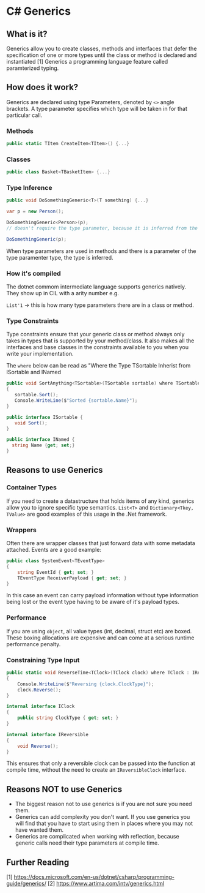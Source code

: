 C# Generics
===
## What is it?
Generics allow you to create classes, methods and interfaces that defer the specification of one or more types until the class or method is declared and instantiated [1] Generics a programming language feature called paramterized typing.

## How does it work?

Generics are declared using type Parameters, denoted by `<>` angle brackets. A type parameter specifies which type will be taken in for that particular call.

### Methods

```csharp
public static TItem CreateItem<TItem>() {...}
```

### Classes

```csharp
public class Basket<TBasketItem> {...}
```

### Type Inference

```csharp
public void DoSomethingGeneric<T>(T something) {...}

var p = new Person();

DoSomethingGeneric<Person>(p);
// doesn't require the type parameter, because it is inferred from the paramenter

DoSomethingGeneric(p);
```
When type parameters are used in methods and there is a parameter of the type paramenter type, the type is inferred.



### How it's compiled
The dotnet commom intermediate language supports generics natively. They show up in CIL with a arity number e.g.

`List'1` -> this is how many type parameters there are in a class or method.

### Type Constraints

Type constraints ensure that your generic class or method always only takes in types that is supported by your method/class. It also makes all the interfaces and base classes in the constraints available to you when you write your implementation.

The `where` below can be read as "Where the Type TSortable Inherist from ISortable and INamed

```csharp
public void SortAnything<TSortable>(TSortable sortable) where TSortable : ISortable, INamed 
{
   sortable.Sort();
   Console.WriteLine($"Sorted {sortable.Name}");
}
```

```csharp
public interface ISortable {
   void Sort();
}

public interface INamed {
  string Name {get; set;}
}
```

## Reasons to use Generics
### Container Types
If you need to create a datastructure that holds items of any kind, generics allow you to ignore specific type semantics.
`List<T>` and `Dictionary<Tkey, TValue>` are good examples of this usage in the .Net framework.

### Wrappers
Often there are wrapper classes that just forward data with some metadata attached. Events are a good example:

```csharp
public class SystemEvent<TEventType> 
{
    string EventId { get; set; }
    TEventType ReceiverPayload { get; set; }
}
```
In this case an event can carry payload information without type information being lost or the event type having to be aware of it's payload types.

### Performance
If you are using `object`, all value types (int, decimal, struct etc) are boxed. These boxing allocations are expensive and can come at a serious runtime performance penalty.

### Constraining Type Input

```csharp
public static void ReverseTime<TClock>(TClock clock) where TClock : IReversible, IClock
{
    Console.WriteLine($"Reversing {clock.ClockType}");
    clock.Reverse();
}
```

```csharp
internal interface IClock
{
    public string ClockType { get; set; }
}

internal interface IReversible
{
    void Reverse();
}
```

This ensures that only a reversible clock can be passed into the function at compile time, without the need to create an `IReversibleClock` interface.

## Reasons NOT to use Generics
- The biggest reason not to use generics is if you are not sure you need them.
- Generics can add complexity you don't want. If you use generics you will find that you have to start using them in places where you may not have wanted them.
- Generics are complicated when working with reflection, because generic calls need their type parameters at compile time.


## Further Reading

[1] https://docs.microsoft.com/en-us/dotnet/csharp/programming-guide/generics/
[2] https://www.artima.com/intv/generics.html